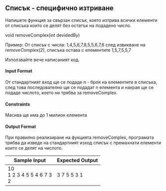 
## Списък - специфично изтриване

Напишете функция за свързан списък, която изтрива всички елементи от списъка които се делят без остатък на подадено число.

void removeComplex(int devidedBy)

Пример: От списък с числа: 1,4,5,6,7,8,5,5,6,7,6 след извикване на *removeComplex(2)*, списъка остава с елементите 1,5,7,5,5,7

Използвайте вече написаният код.

#### Input Format

От стандартният вход ще се подаде n - броя на елементите в списъка, след това последователно ще се подадат n елемента и накрая ще се подаде числото, което ни трябва за removeComplex.

#### Constraints

Масива ще има до 1 милион елемента

#### Output Format

При правилно реализиране на фукцията removeComplex, програмата трябва да изведе на стандартният изход списък с премахнати елементи които се делят на числото.

Sample Input|Expected Output
-|-
10<br>1 2 3 4 5 5 4 6 7 3<br>2|3 7 5 5 3 1 
